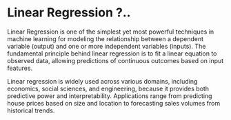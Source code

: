 # Linear Regression ?..

Linear Regression is one of the simplest yet most powerful techniques in machine learning for modeling the relationship between a dependent variable (output) and one or more independent variables (inputs). The fundamental principle behind linear regression is to fit a linear equation to observed data, allowing predictions of continuous outcomes based on input features.

Linear regression is widely used across various domains, including economics, social sciences, and engineering, because it provides both predictive power and interpretability. Applications range from predicting house prices based on size and location to forecasting sales volumes from historical trends.




